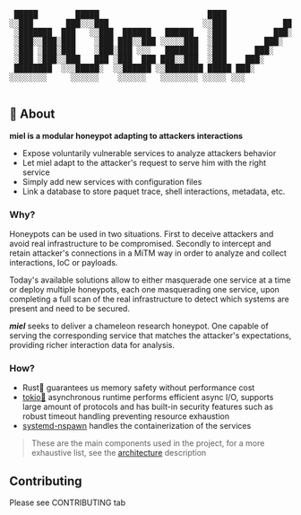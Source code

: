 <div align="center">
  <pre>
 █████        █████                       ████              ███                  ███           ████ 
░░███       ███░░░███                    ░░███            ███░                  ░░░           ░░███ 
 ░███████  ███   ░░███  ██████   ██████   ░███          ███░    █████████████   ████   ██████  ░███ 
 ░███░░███░███    ░███ ███░░███ ░░░░░███  ░███        ███░     ░░███░░███░░███ ░░███  ███░░███ ░███ 
 ░███ ░███░███    ░███░███ ░░░   ███████  ░███      ███░        ░███ ░███ ░███  ░███ ░███████  ░███ 
 ░███ ░███░░███   ███ ░███  ███ ███░░███  ░███    ███░          ░███ ░███ ░███  ░███ ░███░░░   ░███ 
 ████████  ░░░█████░  ░░██████ ░░████████ █████ ███░            █████░███ █████ █████░░██████  █████
░░░░░░░░     ░░░░░░    ░░░░░░   ░░░░░░░░ ░░░░░ ░░░             ░░░░░ ░░░ ░░░░░ ░░░░░  ░░░░░░  ░░░░░ 
  </pre>
</div>

## 🍯 About

**miel is a modular honeypot adapting to attackers interactions**

- Expose voluntarily vulnerable services to analyze attackers behavior
- Let miel adapt to the attacker's request to serve him with the right service
- Simply add new services with configuration files
- Link a database to store paquet trace, shell interactions, metadata, etc.

### Why?
Honeypots can be used in two situations. First to deceive attackers and avoid real infrastructure to be compromised. Secondly to intercept and retain attacker's connections in a MiTM way in order to analyze and collect interactions, IoC or payloads. 

Today's available solutions allow to either masquerade one service at a time or deploy multiple honeypots, each one masquerading one service, upon completing a full scan of the real infrastructure to detect which systems are present and need to be secured.

***miel*** seeks to deliver a chameleon research honeypot. One capable of serving the corresponding service that matches the attacker's expectations, providing richer interaction data for analysis.

### How?

- Rust🦀 guarantees us memory safety without performance cost 
- [tokio🗼](https://tokio.rs/) asynchronous runtime performs efficient async I/O, supports large amount of protocols and has built-in security features such as robust timeout handling preventing resource exhaustion
- [systemd-nspawn](https://wiki.archlinux.org/title/Systemd-nspawn) handles the containerization of the services

> These are the main components used in the project, for a more exhaustive list, see the [architecture](/doc/research/architecture.md#rust-libraries) description

## Contributing

Please see CONTRIBUTING tab
